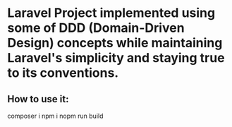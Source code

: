# Laravel Project implemented using some of  DDD (Domain-Driven Design) concepts while maintaining Laravel's simplicity and staying true to its conventions.

## How to use it:
composer i
npm i
nopm run build
